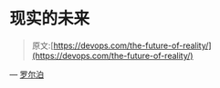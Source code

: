 # 现实的未来

> 原文:[https://devops.com/the-future-of-reality/](https://devops.com/the-future-of-reality/)

— [罗尔泊](https://devops.com/author/breselman/)